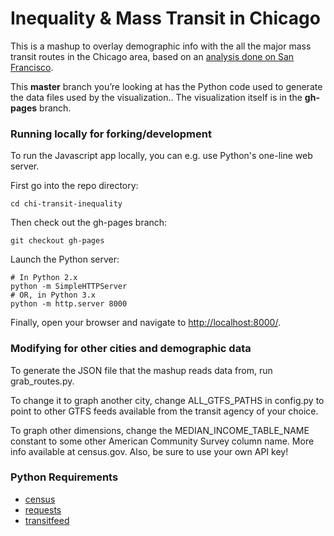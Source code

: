 Inequality & Mass Transit in Chicago
=====================

This is a mashup to overlay demographic info with the all the major mass transit routes in the Chicago area,
based on an [analysis done on San Francisco](https://github.com/dangrover/sf-transit-inequality).

This **master** branch you’re looking at has the Python code used to generate the data files used by the visualization.. The visualization itself is in the **gh-pages** branch.

### Running locally for forking/development

To run the Javascript app locally, you can e.g. use Python's one-line web server.

First go into the repo directory:

    cd chi-transit-inequality

Then check out the gh-pages branch:

    git checkout gh-pages

Launch the Python server:

    # In Python 2.x
    python -m SimpleHTTPServer
    # OR, in Python 3.x
    python -m http.server 8000

Finally, open your browser and navigate to [http://localhost:8000/](http://localhost:8000/).


### Modifying for other cities and demographic data
To generate the JSON file that the mashup reads data from, run grab_routes.py.

To change it to graph another city, change ALL_GTFS_PATHS in config.py to point to other GTFS feeds available from the transit agency of your choice.

To graph other dimensions, change the MEDIAN_INCOME_TABLE_NAME constant to some other American Community Survey column name. More info available at census.gov. Also, be sure to use your own API key!

### Python Requirements
 * [census](https://github.com/sunlightlabs/census)
 * [requests](http://docs.python-requests.org/en/latest/)
 * [transitfeed](https://code.google.com/p/googletransitdatafeed/wiki/TransitFeed)
